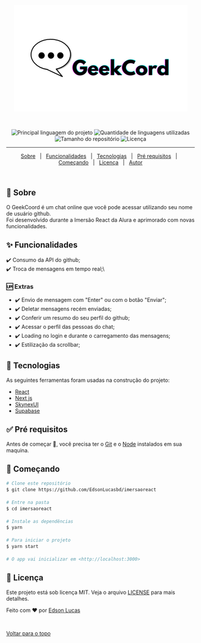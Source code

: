 <div align="center" id="top"> 
  <img src="https://github.com/EdsonLucasbd/imersaoReact_GeekCord/blob/main/public/github/GeekCordLogo.png?raw=true" alt="ImersaoReact" />

  &#xa0;

  <!-- <a href="https://imersaoreact.netlify.com">Demo</a> -->
</div>

<p align="center">
  <img alt="Principal linguagem do projeto" src="https://img.shields.io/github/languages/top/EdsonLucasbd/imersaoReact_GeekCord?color=472A50">

  <img alt="Quantidade de linguagens utilizadas" src="https://img.shields.io/github/languages/count/EdsonLucasbd/imersaoReact_GeekCord?color=472A50">

  <img alt="Tamanho do repositório" src="https://img.shields.io/github/repo-size/EdsonLucasbd/imersaoReact_GeekCord?color=472A50">

  <img alt="Licença" src="https://img.shields.io/github/license/EdsonLucasbd/imersaoReact_GeekCord?color=472A50">

  <!-- <img alt="Github issues" src="https://img.shields.io/github/issues/EdsonLucasbd/imersaoreact?color=56BEB8" /> -->

  <!-- <img alt="Github forks" src="https://img.shields.io/github/forks/EdsonLucasbd/imersaoreact?color=56BEB8" /> -->

  <!-- <img alt="Github stars" src="https://img.shields.io/github/stars/EdsonLucasbd/imersaoreact?color=56BEB8" /> -->
</p>

<hr>

<p align="center">
  <a href="#dart-sobre">Sobre</a> &#xa0; | &#xa0; 
  <a href="#sparkles-funcionalidades">Funcionalidades</a> &#xa0; | &#xa0;
  <a href="#rocket-tecnologias">Tecnologias</a> &#xa0; | &#xa0;
  <a href="#white_check_mark-pré-requesitos">Pré requisitos</a> &#xa0; | &#xa0;
  <a href="#checkered_flag-começando">Começando</a> &#xa0; | &#xa0;
  <a href="#memo-licença">Licença</a> &#xa0; | &#xa0;
  <a href="https://github.com/EdsonLucasbd" target="_blank">Autor</a>
</p>

<br>

## :dart: Sobre ##

O GeekCoord é um chat online que você pode acessar utilizando seu nome de usuário github.\
Foi desenvolvido durante a Imersão React da Alura e aprimorado com novas funcionalidades.

## :sparkles: Funcionalidades ##

:heavy_check_mark: Consumo da API do github;\
:heavy_check_mark: Troca de mensagens em tempo real;\
### :up: Extras ###
* :heavy_check_mark: Envio de mensagem com "Enter" ou com o botão "Enviar";
* :heavy_check_mark: Deletar mensagens recém enviadas;
* :heavy_check_mark: Conferir um resumo do seu perfil do github;
* :heavy_check_mark: Acessar o perfil das pessoas do chat;
* :heavy_check_mark: Loading no login e durante o carregamento das mensagens;
* :heavy_check_mark: Estilização da scrollbar;

## :rocket: Tecnologias ##

As seguintes ferramentas foram usadas na construção do projeto:

- [React](https://pt-br.reactjs.org/)
- [Next js](https://nextjs.org/)
- [SkynexUI](https://skynexui.dev/)
- [Supabase](https://supabase.com/)

## :white_check_mark: Pré requisitos ##

Antes de começar :checkered_flag:, você precisa ter o [Git](https://git-scm.com) e o [Node](https://nodejs.org/en/) instalados em sua maquina.

## :checkered_flag: Começando ##

```bash
# Clone este repositório
$ git clone https://github.com/EdsonLucasbd/imersaoreact

# Entre na pasta
$ cd imersaoreact

# Instale as dependências
$ yarn

# Para iniciar o projeto
$ yarn start

# O app vai inicializar em <http://localhost:3000>
```

## :memo: Licença ##

Este projeto está sob licença MIT. Veja o arquivo [LICENSE](LICENSE.md) para mais detalhes.


Feito com :heart: por <a href="https://github.com/EdsonLucasbd" target="_blank">Edson Lucas</a>

&#xa0;

<a href="#top">Voltar para o topo</a>

